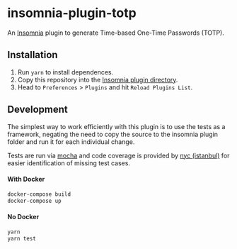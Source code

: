 # insomnia-plugin-totp

An [Insomnia](https://insomnia.rest) plugin to generate Time-based One-Time Passwords (TOTP).

## Installation

1. Run `yarn` to install dependences.
2. Copy this repository into the [Insomnia plugin directory](https://support.insomnia.rest/article/26-plugins#create-a-plugin).
3. Head to `Preferences` > `Plugins` and hit `Reload Plugins List`.

## Development

The simplest way to work efficiently with this plugin is to use the tests as a framework, negating the need to copy the source to the insomnia plugin folder and run it for each individual change.

Tests are run via [mocha](https://mochajs.org/) and code coverage is provided by [nyc (istanbul)](https://istanbul.js.org/) for easier identification of missing test cases.

#### With Docker

```bash
docker-compose build
docker-compose up
```

#### No Docker

```bash
yarn
yarn test
```

